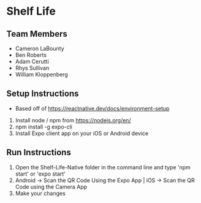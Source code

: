 # Shelf Life

## Team Members
- Cameron LaBounty
- Ben Roberts
- Adam Cerutti
- Rhys Sullivan
- William Kloppenberg

## Setup Instructions
- Based off of https://reactnative.dev/docs/environment-setup

1. Install node / npm from https://nodejs.org/en/
2. npm install -g expo-cli
3. Install Expo client app on your iOS or Android device


## Run Instructions
1. Open the Shelf-Life-Native folder in the command line and type 'npm start' or 'expo start'
2. Android -> Scan the QR Code Using the Expo App | iOS -> Scan the QR Code using the Camera App
3. Make your changes